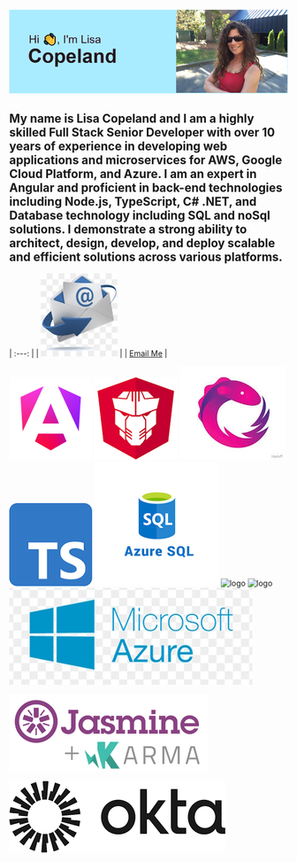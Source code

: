 ![logo](https://github.com/lisacopeland/lisacopeland/blob/main/images/header.png "Header")

## My name is Lisa Copeland and I am a highly skilled Full Stack Senior Developer with over 10 years of experience in developing web applications and microservices for AWS, Google Cloud Platform, and Azure. I am an expert in Angular and proficient in back-end technologies including Node.js, TypeScript, C# .NET, and Database technology including SQL and noSql solutions. I demonstrate a strong ability to architect, design, develop, and deploy scalable and efficient solutions across various platforms.

| :---: |
| ![logo](https://github.com/lisacopeland/lisacopeland/blob/main/images/emaillogo.jpg "Email") |
| <a href="mailto:lisacope@msn.com">Email Me</a> |

![logo](https://github.com/lisacopeland/lisacopeland/blob/main/images/angular_gradient.png "Angular Logo")
![logo](https://github.com/lisacopeland/lisacopeland/blob/main/images/primeng.png "Primeng Logo")
![logo](https://github.com/lisacopeland/lisacopeland/blob/main/images/rxjs.jpg "Rxjs Logo")
![logo](https://github.com/lisacopeland/lisacopeland/blob/main/images/Typescript.png "Typescript Logo")
![logo](https://github.com/lisacopeland/lisacopeland/blob/main/images/azuresql.png "azuresql Logo")
![logo](https://github.com/lisacopeland/lisacopeland/blob/main/images/awslogo.png "aws Logo")
![logo](https://github.com/lisacopeland/lisacopeland/blob/main/images/googlecloudlogo.png "google cloud Logo")
![logo](https://github.com/lisacopeland/lisacopeland/blob/main/images/azurelogo.jpg "azure Logo")

![logo](https://github.com/lisacopeland/lisacopeland/blob/main/images/jasmine.png "Typescript Logo")

![logo](https://github.com/lisacopeland/lisacopeland/blob/main/images/okta.png "Typescript Logo")

<!--
**lisacopeland/lisacopeland** is a ✨ _special_ ✨ repository because its `README.md` (this file) appears on your GitHub profile.

Here are some ideas to get you started: test

- 🔭 I’m currently working on ...
- 🌱 I’m currently learning ...
- 👯 I’m looking to collaborate on ...
- 🤔 I’m looking for help with ...
- 💬 Ask me about ...
- 📫 How to reach me: ...
- 😄 Pronouns: ...
- ⚡ Fun fact: ...
-->
